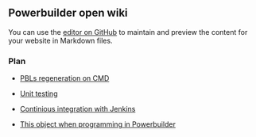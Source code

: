 ## Powerbuilder open wiki

You can use the [editor on GitHub](https://github.com/mahugnon/PowerbuilderWiki/edit/master/docs/index.md) to maintain and preview the content for your website in Markdown files.


### Plan

- [PBLs regeneration on CMD](PBLRegeneration.md)
- [Unit testing](UnitTesting.md)

- [Continious integration with Jenkins](CI.md)

- [This object when programming in Powerbuilder](OOPWithPowerbuilder.md)
